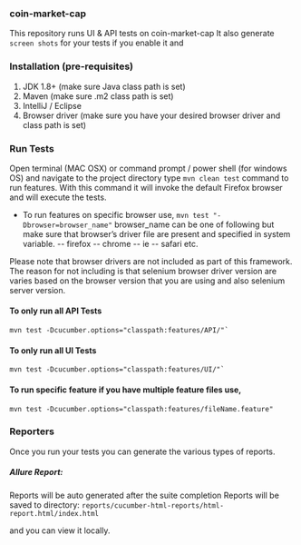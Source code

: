### coin-market-cap

This repository runs UI & API tests on coin-market-cap
It also generate `screen shots` for your tests if you enable it and

### Installation (pre-requisites)

1. JDK 1.8+ (make sure Java class path is set)
2. Maven (make sure .m2 class path is set)
3. IntelliJ / Eclipse
4. Browser driver (make sure you have your desired browser driver and class path is set)

### Run Tests

Open terminal (MAC OSX) or command prompt / power shell (for windows OS) and navigate to the project directory
type `mvn clean test` command to run features. With this command it will invoke the default Firefox browser and will
execute the tests.

- To run features on specific browser use, `mvn test "-Dbrowser=browser_name"`
  browser_name can be one of following but make sure that browser’s driver file are present and specified in system
  variable. -- firefox -- chrome -- ie -- safari etc.

Please note that browser drivers are not included as part of this framework. The reason for not including is that
selenium browser driver version are varies based on the browser version that you are using and also selenium server
version.

#### To only run all API Tests
``
mvn test -Dcucumber.options="classpath:features/API/"`
``

#### To only run all UI Tests
``
mvn test -Dcucumber.options="classpath:features/UI/"`
``

#### To run specific feature if you have multiple feature files use,
  `mvn test -Dcucumber.options="classpath:features/fileName.feature"`



### Reporters

Once you run your tests you can generate the various types of reports. 

##### Allure Report:

Reports will be auto generated after the suite completion
Reports will be saved tо directory: `reports/cucumber-html-reports/html-report.html/index.html` 

and you can view it locally.
